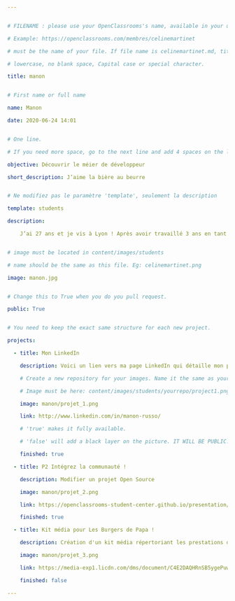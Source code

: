 ```yaml
---


# FILENAME : please use your OpenClassrooms's name, available in your url.

# Example: https://openclassrooms.com/membres/celinemartinet

# must be the name of your file. If file name is celinemartinet.md, title is celinemartinet.

# lowercase, no blank space, Capital case or special character.

title: manon


# First name or full name

name: Manon

date: 2020-06-24 14:01


# One line.

# If you need more space, go to the next line and add 4 spaces on the left, as in 'description'.

objective: Découvrir le méier de développeur 

short_description: J’aime la bière au beurre  


# Ne modifiez pas le paramètre 'template', seulement la description

template: students

description:

    J’ai 27 ans et je vis à Lyon ! Après avoir travaillé 3 ans en tant que responsable communication digitale en entreprise, je souhaite aujourd’hui approfondir mes connaissances dans le digital et me former au métier de développeur iOS ! Je me suis inscrite avec à la formation avec Ianis qui travaillait avec moi ! On a eu l’occasion de travailler à de nombreuses reprises avec des développeurs ce qui nous a donné envie d’en apprendre davantage et de nous former à ce métier ! #teamflambadou


# image must be located in content/images/students

# name should be the same as this file. Eg: celinemartinet.png

image: manon.jpg


# Change this to True when you do you pull request.

public: True


# You need to keep the exact same structure for each new project.

projects:

  - title: Mon LinkedIn

    description: Voici un lien vers ma page LinkedIn qui détaille mon parcours pro et scolaire.

    # Create a new repository for your images. Name it the same as your nickname and profile picture.

    # Image must be here: content/images/students/yourrepo/project1.png

    image: manon/projet_1.png

    link: http://www.linkedin.com/in/manon-russo/

    # 'true' makes it fully available.

    # 'false' will add a black layer on the picture. IT WILL BE PUBLIC!

    finished: true

  - title: P2 Intégrez la communauté !

    description: Modifier un projet Open Source

    image: manon/projet_2.png

    link: https://openclassrooms-student-center.github.io/presentation/students/manon.html

    finished: true

  - title: Kit média pour Les Burgers de Papa !

    description: Création d'un kit média répertoriant les prestations de partenariat.

    image: manon/projet_3.png

    link: https://media-exp1.licdn.com/dms/document/C4E2DAQHRnSB5ygePuw/profile-treasury-document-pdf-analyzed/0?e=1593090000&v=beta&t=S08dmauQ0HhrJEj40O-wlvZ7OiNVvfuaCNaql5z-iXk

    finished: false

---
```

